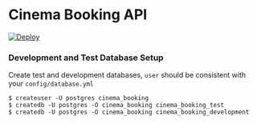# Cinema Booking API

[![Deploy](https://www.herokucdn.com/deploy/button.svg)](https://heroku.com/deploy)

### Development and Test Database Setup

Create test and development databases, `user` should be consistent with your `config/database.yml`

```shell
$ createuser -U postgres cinema_booking
$ createdb -U postgres -O cinema_booking cinema_booking_test
$ createdb -U postgres -O cinema_booking cinema_booking_development
```


